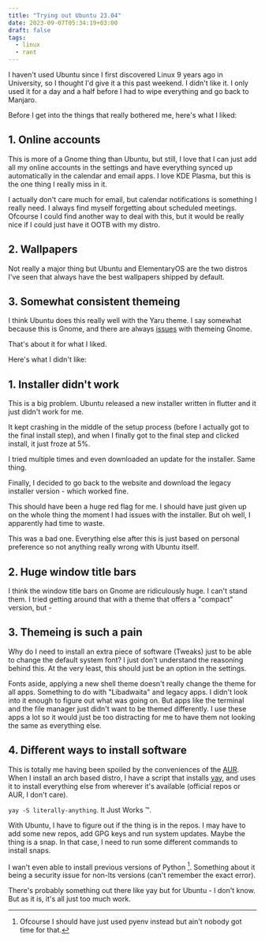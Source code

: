 ```yaml
---
title: "Trying out Ubuntu 23.04"
date: 2023-09-07T05:34:19+03:00
draft: false
tags:
  - linux
  - rant
---
```


I haven't used Ubuntu since I first discovered Linux 9 years ago in University, so I thought I'd give it a this past weekend.
I didn't like it. I only used it for a day and a half before I had to wipe everything and go back to Manjaro.

Before I get into the things that really bothered me, here's what I liked:

## 1. Online accounts

This is more of a Gnome thing than Ubuntu, but still, I love that I can just add all my online accounts in the settings and have everything synced up automatically in the calendar and email apps.
I love KDE Plasma, but this is the one thing I really miss in it.

I actually don't care much for email, but calendar notifications is something I really need. I always find myself forgetting about scheduled meetings.
Ofcourse I could find another way to deal with this, but it would be really nice if I could just have it OOTB with my distro.

## 2. Wallpapers

Not really a major thing but Ubuntu and ElementaryOS are the two distros I've seen that always have the best wallpapers shipped by default.

## 3. Somewhat consistent themeing

I think Ubuntu does this really well with the Yaru theme. I say somewhat because this is Gnome, and there are always [issues](#3-themeing-is-such-a-pain) with themeing Gnome.

That's about it for what I liked.

Here's what I didn't like:

## 1. Installer didn't work

This is a big problem. Ubuntu released a new installer written in flutter and it just didn't work for me.

It kept crashing in the middle of the setup process (before I actually got to the final install step), and when I finally got to the final step and clicked install, it just froze at 5%.

I tried multiple times and even downloaded an update for the installer. Same thing.

Finally, I decided to go back to the website and download the legacy installer version - which worked fine.

This should have been a huge red flag for me. I should have just given up on the whole thing the moment I had issues with the installer. But oh well, I apparently had time to waste.

This was a bad one. Everything else after this is just based on personal preference so not anything really wrong with Ubuntu itself.

## 2. Huge window title bars

I think the window title bars on Gnome are ridiculously huge. I can't stand them.
I tried getting around that with a theme that offers a "compact" version, but -

## 3. Themeing is such a pain

Why do I need to install an extra piece of software (Tweaks) just to be able to change the default system font?
I just don't understand the reasoning behind this. At the very least, this should just be an option in the settings.

Fonts aside, applying a new shell theme doesn't really change the theme for all apps.
Something to do with "Libadwaita" and legacy apps. I didn't look into it enough to figure out what was going on.
But apps like the terminal and the file manager just didn't want to be themed differently.
I use these apps a lot so it would just be too distracting for me to have them not looking the same as everything else.

## 4. Different ways to install software

This is totally me having been spoiled by the conveniences of the [AUR](https://aur.archlinux.org/).
When I install an arch based distro, I have a script that installs [yay](https://github.com/Jguer/yay), and uses it to install everything else from wherever it's available (official repos or AUR, I don't care).

`yay -S literally-anything`. It Just Works ™.

With Ubuntu, I have to figure out if the thing is in the repos. I may have to add some new repos, add GPG keys and run system updates.
Maybe the thing is a snap. In that case, I need to run some different commands to install snaps.

I wan't even able to install previous versions of Python [^1]. Something about it being a security issue for non-lts versions (can't remember the exact error).

There's probably something out there like yay but for Ubuntu - I don't know. But as it is, it's all just too much work.

[^1]: Ofcourse I should have just used pyenv instead but ain't nobody got time for that.

